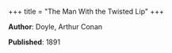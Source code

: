 +++
title = "The Man With the Twisted Lip"
+++



**Author**: Doyle, Arthur Conan

**Published**: 1891
